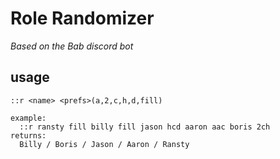 # Role Randomizer
_Based on the Bab discord bot_
## usage


``::r <name> <prefs>(a,2,c,h,d,fill)``
````
example:
  ::r ransty fill billy fill jason hcd aaron aac boris 2ch
returns:
  Billy / Boris / Jason / Aaron / Ransty 